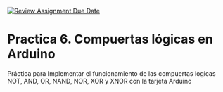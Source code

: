 [![Review Assignment Due Date](https://classroom.github.com/assets/deadline-readme-button-24ddc0f5d75046c5622901739e7c5dd533143b0c8e959d652212380cedb1ea36.svg)](https://classroom.github.com/a/sC8ukZ0B)
# Practica 6. Compuertas lógicas en Arduino

Práctica para Implementar el funcionamiento de las compuertas logicas NOT, AND, OR, NAND, NOR, XOR y XNOR con la tarjeta Arduino
